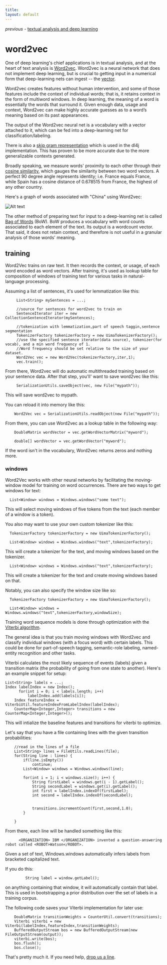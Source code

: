 ```yaml
---
title: 
layout: default
---
```


*previous* - [textual analysis and deep learning](../textanalysis.html)
# word2vec

One of deep learning's chief applications is in textual analysis, and at the heart of text analysis is [Word2vec](https://code.google.com/p/word2vec/). Word2vec is a neural network that does not implement deep learning, but is crucial to getting input in a numerical form that deep-learning nets can ingest -- the [vector](https://www.khanacademy.org/math/linear-algebra/vectors_and_spaces/vectors/v/vector-introduction-linear-algebra). 

Word2vec creates features without human intervention, and some of those features include the context of individual words; that is, it retains context in the form of multiword windows. In deep learning, the meaning of a word is essentially the words that surround it. Given enough data, usage and context, Word2vec can make highly accurate guesses as to a word’s meaning based on its past appearances. 

The output of the Word2vec neural net is a vocabulary with a vector attached to it, which can be fed into a deep-learning net for classification/labeling. 

There is also a [skip gram representation](http://homepages.inf.ed.ac.uk/ballison/pdf/lrec_skipgrams.pdf) which is used in the dl4j implementation. This has proven to be more accurate due to the more generalizable contexts generated. 

Broadly speaking, we measure words' proximity to each other through their [cosine similarity](https://en.wikipedia.org/wiki/Cosine_similarity), which gauges the similarity between two word vectors. A perfect 90 degree angle represents identity; i.e. France equals France, while Spain has a cosine distance of 0.678515 from France, the highest of any other country.

Here's a graph of words associated with "China" using Word2vec:

![Alt text](../img/word2vec.png)

The other method of preparing text for input to a deep-learning net is called [Bag of Words](https://en.wikipedia.org/wiki/Bag-of-words_model) (BoW). BoW produces a vocabulary with word counts associated to each element of the text. Its output is a wordcount vector. That said, it does not retain context, and therefore is not useful in a granular analysis of those words' meaning. 

## training

Word2Vec trains on raw text. It then records the context, or usage, of each word encoded as word vectors. After training, it's used as lookup table for composition of windows of training text for various tasks in natural-language processing.

Assuming a list of sentences, it's used for lemmatization like this:

         List<String> mySentences = ...;
          
         //source for sentences for word2vec to train on
         SentenceIterator iter = new CollectionSentenceIterator(mySentences);
          
         //tokenization with lemmatization,part of speech taggin,sentence segmentation
         TokenizerFactory tokenizerFactory = new UimaTokenizerFactory();
         //use the specified sentence iterator(data source), tokenizer(for vocab), and a min word frequency of 1.
         //Word frequency should be set relative to the size of your dataset.
         Word2Vec vec = new Word2Vec(tokenizerFactory,iter,1);
         vec.train();

From there, Word2vec will do automatic multithreaded training based on your sentence data. After that step, you'll' want to save word2vec like this:

       	 SerializationUtils.saveObject(vec, new File("mypath"));

This will save word2vec to mypath.

You can reload it into memory like this:
        
        Word2Vec vec = SerializationUtils.readObject(new File("mypath"));

From there, you can use Word2vec as a lookup table in the following way:
              
        DoubleMatrix wordVector = vec.getWordVectorMatrix("myword");

        double[] wordVector = vec.getWordVector("myword");

If the word isn't in the vocabulary, Word2vec returns zeros and nothing more.

### windows

Word2Vec works with other neural networks by facilitating the moving-window model for training on word occurrences. There are two ways to get windows for text:

      List<Window> windows = Windows.windows("some text");

This will select moving windows of five tokens from the text (each member of a window is a token).

You also may want to use your own custom tokenizer like this:


      TokenizerFactory tokenizerFactory = new UimaTokenizerFactory();

      List<Window> windows = Windows.windows("text",tokenizerFactory);

This will create a tokenizer for the text, and moving windows based on the tokenizer.

      List<Window> windows = Windows.windows("text",tokenizerFactory);

This will create a tokenizer for the text and create moving windows based on that.

Notably, you can also specify the window size like so:

      TokenizerFactory tokenizerFactory = new UimaTokenizerFactory();

      List<Window> windows = Windows.windows("text",tokenizerFactory,windowSize);

Training word sequence models is done through optimization with the [Viterbi algorithm](../doc/org/deeplearning4j/word2vec/viterbi/Viterbi.html).

The general idea is that you train moving windows with Word2vec and classify individual windows (with a focus word) with certain labels. This could be done for part-of-speech tagging, semantic-role labeling, named-entity recognition and other tasks.

Viterbi calculates the most likely sequence of events (labels) given a transition matrix (the probability of going from one state to another). Here's an example snippet for setup:

    List<String> labels = ...;
    Index labelIndex = new Index();
		  for(int i = 0; i < labels.length; i++)
			  labelIndex.add(labels[i]);
		Index featureIndex = ViterbiUtil.featureIndexFromLabelIndex(labelIndex);
		CounterMap<Integer,Integer> transitions = new CounterMap<Integer,Integer>();

This will intialize the baseline features and transitions for viterbi to optimize.

Let's say that you have a file containing lines with the given transition probabilities:

        //read in the lines of a file
        List<String> lines = FileUtils.readLines(file);
		for(String line : lines) {
			if(line.isEmpty()) 
				continue;
			List<Window> windows = Windows.windows(line);

			for(int i = 1; i < windows.size(); i++) {
				String firstLabel = windows.get(i - 1).getLabel();
				String secondLabel = windows.get(i).getLabel();
				int first = labelIndex.indexOf(firstLabel);
				int second = labelIndex.indexOf(secondLabel);


				transitions.incrementCount(first,second,1.0);
			}

		}

From there, each line will be handled something like this:

          <ORGANIZATION> IBM </ORGANIZATION> invented a question-answering robot called <ROBOT>Watson</ROBOT>.

Given a set of text, Windows.windows automatically infers labels from bracketed capitalized text.

If you do this:

             String label = window.getLabel();

on anything containing that window, it will automatically contain that label. This is used in bootstrapping a prior distribution over the set of labels in a training corpus.

The following code saves your Viterbi implementation for later use:
       
        DoubleMatrix transitionWeights = CounterUtil.convert(transitions);
		Viterbi viterbi = new Viterbi(labelIndex,featureIndex,transitionWeights);
		BufferedOutputStream bos = new BufferedOutputStream(new FileOutputStream(output));
		viterbi.write(bos);
		bos.flush();
		bos.close();

That's pretty much it. If you need help, [drop us a line](http://blix.io/contact.html). 